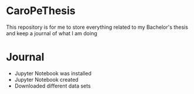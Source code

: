 # CaroPeThesis
This repository is for me to store everything related to my Bachelor's thesis and keep a journal of what I am doing

# Journal
- Jupyter Notebook was installed
- Jupyter Notebook created
- Downloaded different data sets
